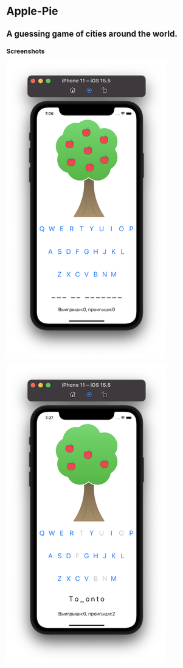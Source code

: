 # Apple-Pie
## A guessing game of cities around the world.

### Screenshots

![Screenshot1](https://github.com/isaevk/Apple-Pie/blob/main/Screenshot01.png)

![Screenshot1](https://github.com/isaevk/Apple-Pie/blob/main/Screenshot02.png)

